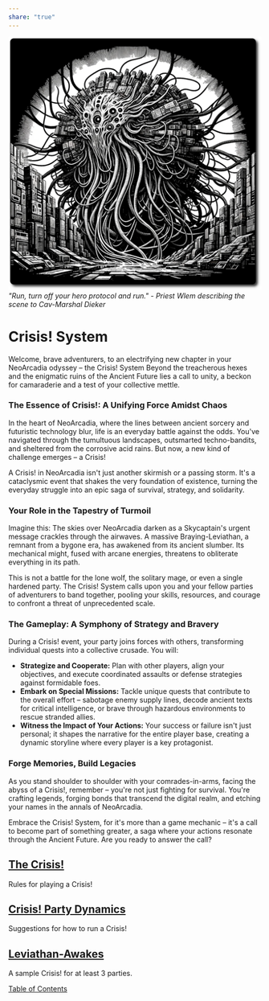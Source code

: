 ```yaml
---
share: "true"
---
```


![crisis-beast](./crisis-beast.png)  
*"Run, turn off your hero protocol and run." - Priest Wlem describing the scene to Cav-Marshal Dieker*  
# Crisis! System  
  
Welcome, brave adventurers, to an electrifying new chapter in your NeoArcadia odyssey – the Crisis! System Beyond the treacherous hexes and the enigmatic ruins of the Ancient Future lies a call to unity, a beckon for camaraderie and a test of your collective mettle.   
  
### The Essence of Crisis!: A Unifying Force Amidst Chaos  
  
In the heart of NeoArcadia, where the lines between ancient sorcery and futuristic technology blur, life is an everyday battle against the odds. You've navigated through the tumultuous landscapes, outsmarted techno-bandits, and sheltered from the corrosive acid rains. But now, a new kind of challenge emerges – a Crisis!  
  
A Crisis! in NeoArcadia isn't just another skirmish or a passing storm. It's a cataclysmic event that shakes the very foundation of existence, turning the everyday struggle into an epic saga of survival, strategy, and solidarity.  
  
### Your Role in the Tapestry of Turmoil  
  
Imagine this: The skies over NeoArcadia darken as a Skycaptain's urgent message crackles through the airwaves. A massive Braying-Leviathan, a remnant from a bygone era, has awakened from its ancient slumber. Its mechanical might, fused with arcane energies, threatens to obliterate everything in its path.  
  
This is not a battle for the lone wolf, the solitary mage, or even a single hardened party. The Crisis! System calls upon you and your fellow parties of adventurers to band together, pooling your skills, resources, and courage to confront a threat of unprecedented scale.   
  
### The Gameplay: A Symphony of Strategy and Bravery  
  
During a Crisis! event, your party joins forces with others, transforming individual quests into a collective crusade. You will:  
  
- **Strategize and Cooperate:** Plan with other players, align your objectives, and execute coordinated assaults or defense strategies against formidable foes.  
- **Embark on Special Missions:** Tackle unique quests that contribute to the overall effort – sabotage enemy supply lines, decode ancient texts for critical intelligence, or brave through hazardous environments to rescue stranded allies.  
- **Witness the Impact of Your Actions:** Your success or failure isn't just personal; it shapes the narrative for the entire player base, creating a dynamic storyline where every player is a key protagonist.  
  
### Forge Memories, Build Legacies  
  
As you stand shoulder to shoulder with your comrades-in-arms, facing the abyss of a Crisis!, remember – you're not just fighting for survival. You're crafting legends, forging bonds that transcend the digital realm, and etching your names in the annals of NeoArcadia.  
  
Embrace the Crisis! System, for it's more than a game mechanic – it's a call to become part of something greater, a saga where your actions resonate through the Ancient Future. Are you ready to answer the call?  
  
## [The Crisis!](The-Crisis!.md)   
  
Rules for playing a Crisis!  
## [Crisis! Party Dynamics](./Crisis!-Party-Dynamics.md)  
  
Suggestions for how to run a Crisis!  
## [Leviathan-Awakes](./Crisis/Leviathan-Awakes/Leviathan-Awakes.md)  
  
A sample Crisis! for at least 3 parties.  
  
[Table of Contents](./Table-of-Contents.md)    
